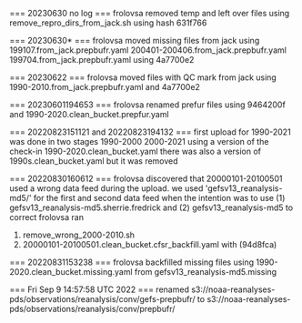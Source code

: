 === 20230630 no log ===
frolovsa removed temp and left over files using remove_repro_dirs_from_jack.sh
using hash 631f766

=== 20230630* ===
frolovsa moved missing files from jack using 199107.from_jack.prepbufr.yaml 200401-200406.from_jack.prepbufr.yaml 199704.from_jack.prepbufr.yaml
using 4a7700e2

=== 20230622 ===
frolovsa moved files with QC mark from jack using 1990-2010.from_jack.prepbufr.yaml and 4a7700e2

=== 20230601194653 ===
frolovsa renamed prefur files using 9464200f and 1990-2020.clean_bucket.prepfur.yaml 

=== 20220823151121 and 20220823194132 ===
first upload for 1990-2021 was done in two stages 1990-2000 2000-2021 using a version of the check-in 
1990-2020.clean_bucket.yaml
there was also a version of 1990s.clean_bucket.yaml but it was removed

=== 20220830160612 ===
frolovsa discovered that 20000101-20100501 used a wrong data feed during the upload. 
we used 'gefsv13_reanalysis-md5/' for the first and second data feed when the intention was to use
(1) gefsv13_reanalysis-md5.sherrie.fredrick and (2) gefsv13_reanalysis-md5
to correct frolovsa ran 
1) remove_wrong_2000-2010.sh
2) 20000101-20100501.clean_bucket.cfsr_backfill.yaml with (94d8fca)

=== 20220831153238 ===
frolovsa backfilled missing files using 1990-2020.clean_bucket.missing.yaml from gefsv13_reanalysis-md5.missing 

=== Fri Sep  9 14:57:58 UTC 2022 ===
renamed 
s3://noaa-reanalyses-pds/observations/reanalysis/conv/gefs-prepbufr/ to 
s3://noaa-reanalyses-pds/observations/reanalysis/conv/prepbufr/



